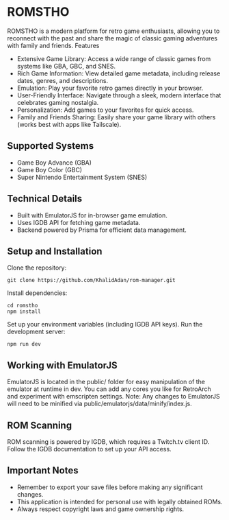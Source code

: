 # ROMSTHO

ROMSTHO is a modern platform for retro game enthusiasts, allowing you to reconnect with the past and share the magic of classic gaming adventures with family and friends.
Features

- Extensive Game Library: Access a wide range of classic games from systems like GBA, GBC, and SNES.
- Rich Game Information: View detailed game metadata, including release dates, genres, and descriptions.
- Emulation: Play your favorite retro games directly in your browser.
- User-Friendly Interface: Navigate through a sleek, modern interface that celebrates gaming nostalgia.
- Personalization: Add games to your favorites for quick access.
- Family and Friends Sharing: Easily share your game library with others (works best with apps like Tailscale).

## Supported Systems

- Game Boy Advance (GBA)
- Game Boy Color (GBC)
- Super Nintendo Entertainment System (SNES)

## Technical Details

- Built with EmulatorJS for in-browser game emulation.
- Uses IGDB API for fetching game metadata.
- Backend powered by Prisma for efficient data management.

## Setup and Installation

Clone the repository:

```
git clone https://github.com/KhalidAdan/rom-manager.git
```

Install dependencies:

```
cd romstho
npm install
```

Set up your environment variables (including IGDB API keys).
Run the development server:

```
npm run dev
```

## Working with EmulatorJS

EmulatorJS is located in the public/ folder for easy manipulation of the emulator at runtime in dev. You can add any cores you like for RetroArch and experiment with emscripten settings.
Note: Any changes to EmulatorJS will need to be minified via public/emulatorjs/data/minify/index.js.

## ROM Scanning

ROM scanning is powered by IGDB, which requires a Twitch.tv client ID. Follow the IGDB documentation to set up your API access.

## Important Notes

- Remember to export your save files before making any significant changes.
- This application is intended for personal use with legally obtained ROMs.
- Always respect copyright laws and game ownership rights.

